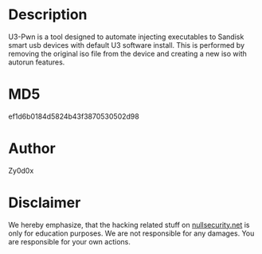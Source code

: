 Description
===========
U3-Pwn is a tool designed to automate injecting executables to Sandisk smart usb
devices with default U3 software install. This is performed by removing the
original iso file from the device and creating a new iso with autorun features.

MD5
===
ef1d6b0184d5824b43f3870530502d98

Author
======
Zy0d0x

Disclaimer
==========
We hereby emphasize, that the hacking related stuff on
[nullsecurity.net](http://nullsecurity.net) is only for education purposes.
We are not responsible for any damages. You are responsible for your own
actions.
